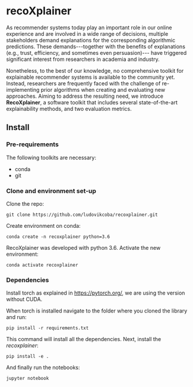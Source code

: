 # recoXplainer

As recommender systems today play an important role in our online experience and are involved in a wide range of 
decisions, multiple stakeholders demand explanations for the corresponding algorithmic predictions. 
These demands---together with the benefits of explanations (e.g., trust, efficiency, and sometimes even persuasion)--- 
have triggered significant interest from researchers in academia and industry. 

Nonetheless, to the best of our knowledge, no comprehensive toolkit for explainable recommender systems is available 
to the community yet. 
Instead, researchers are frequently faced with the challenge of re-implementing prior algorithms when creating and 
evaluating new approaches.
Aiming to address the resulting need, we introduce __RecoXplainer__, a software toolkit 
that includes several state-of-the-art explainability methods, and two evaluation metrics. 


## Install

### Pre-requirements
The following toolkits are necessary: 
- conda
- git

### Clone and environment set-up
Clone the repo:

```buildoutcfg
git clone https://github.com/ludovikcoba/recoxplainer.git
```

Create environment on conda:

```buildoutcfg
conda create -n recoxplainer python=3.6 
```

RecoXplainer was developed with python 3.6. 
Activate the new environment:

```buildoutcfg
conda activate recoxplainer
```

### Dependencies

Install torch as explained in https://pytorch.org/, we are using the version without CUDA.

When torch is installed navigate to the folder where you cloned the library and run:

```buildoutcfg
pip install -r requirements.txt
```
This command will install all the dependencies.
Next, install the _recoxplainer_:
```buildoutcfg
pip install -e .
```
And finally run the notebooks:

```buildoutcfg
jupyter notebook
```